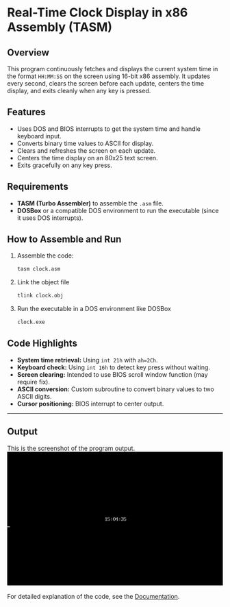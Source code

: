 # Real-Time Clock Display in x86 Assembly (TASM)

## Overview

This program continuously fetches and displays the current system time in the format `HH:MM:SS` on the screen using 16-bit x86 assembly. It updates every second, clears the screen before each update, centers the time display, and exits cleanly when any key is pressed.

## Features

- Uses DOS and BIOS interrupts to get the system time and handle keyboard input.
- Converts binary time values to ASCII for display.
- Clears and refreshes the screen on each update.
- Centers the time display on an 80x25 text screen.
- Exits gracefully on any key press.

## Requirements

- **TASM (Turbo Assembler)** to assemble the `.asm` file.
- **DOSBox** or a compatible DOS environment to run the executable (since it uses DOS interrupts).

## How to Assemble and Run

1. Assemble the code:

   ```sh
   tasm clock.asm
   ```

2. Link the object file

    ```sh
    tlink clock.obj

    ```

3. Run the executable in a DOS environment like DOSBox
    ```sh
    clock.exe

    ```

## Code Highlights

- **System time retrieval:** Using `int 21h` with `ah=2Ch`.
- **Keyboard check:** Using `int 16h` to detect key press without waiting.
- **Screen clearing:** Intended to use BIOS scroll window function (may require fix).
- **ASCII conversion:** Custom subroutine to convert binary values to two ASCII digits.
- **Cursor positioning:** BIOS interrupt to center output.

---
## Output 
This is the screenshot of the program output.
![Digital Clock](./clk.png) 

For detailed explanation of the code, see the [Documentation](Documentation.md).
